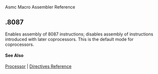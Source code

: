 Asmc Macro Assembler Reference

## .8087

Enables assembly of 8087 instructions; disables assembly of instructions introduced with later coprocessors. This is the default mode for coprocessors.

#### See Also

[Processor](processor.md) | [Directives Reference](readme.md)
